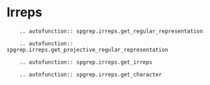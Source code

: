 # Irreps

```{eval-rst}
    .. autofunction:: spgrep.irreps.get_regular_representation
```

```{eval-rst}
    .. autofunction:: spgrep.irreps.get_projective_regular_representation
```

```{eval-rst}
    .. autofunction:: spgrep.irreps.get_irreps
```

```{eval-rst}
    .. autofunction:: spgrep.irreps.get_character
```
